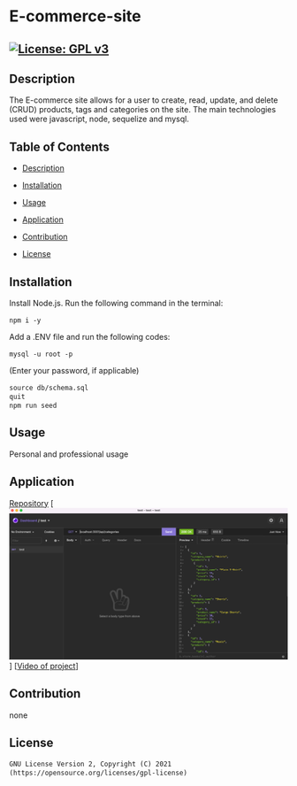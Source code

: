 # E-commerce-site

## [![License: GPL v3](https://img.shields.io/badge/License-GPLv3-blue.svg)](https://www.gnu.org/licenses/gpl-3.0)

## Description

The E-commerce site allows for a user to create, read, update, and delete (CRUD) products, tags and categories on the site. The main technologies used were javascript, node, sequelize and mysql. 
## Table of Contents

- [Description](#description)

- [Installation](#installation)

- [Usage](#usage)

- [Application](#application)

- [Contribution](#credits)

- [License](#license)

## Installation

Install Node.js. Run the following command in the terminal:

```
npm i -y
```

Add a .ENV file and run the following codes:

```
mysql -u root -p
``` 
(Enter your password, if applicable)
```
source db/schema.sql
quit
npm run seed
```

## Usage

Personal and professional usage

## Application
[Repository](https://github.com/Reagintaylor/E-commerce-site)
[![Screenshot of App](./img/insomnia.png)]
[[Video of project](https://drive.google.com/file/d/18jIWmMkVUP5JzS1ec5JVIyzCpsj5tWwd/view?usp=sharing)]

## Contribution

none

## License 
    GNU License Version 2, Copyright (C) 2021
    (https://opensource.org/licenses/gpl-license)
